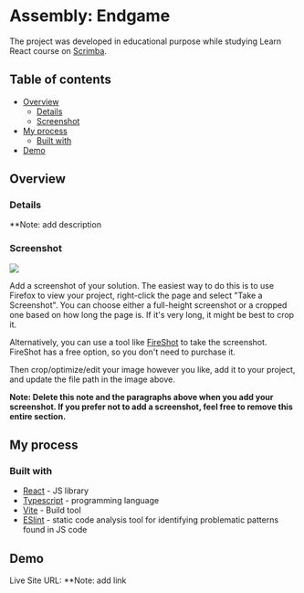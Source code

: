# Assembly: Endgame

The project was developed in educational purpose while studying Learn React course on [Scrimba](https://scrimba.com/learn-react-c0e).

## Table of contents

- [Overview](#overview)
  - [Details](#details)
  - [Screenshot](#screenshot)
- [My process](#my-process)
  - [Built with](#built-with)
- [Demo](#demo)

## Overview

### Details

\*\*Note: add description

### Screenshot

![](./screenshot.jpg)

Add a screenshot of your solution. The easiest way to do this is to use Firefox to view your project, right-click the page and select "Take a Screenshot". You can choose either a full-height screenshot or a cropped one based on how long the page is. If it's very long, it might be best to crop it.

Alternatively, you can use a tool like [FireShot](https://getfireshot.com/) to take the screenshot. FireShot has a free option, so you don't need to purchase it.

Then crop/optimize/edit your image however you like, add it to your project, and update the file path in the image above.

**Note: Delete this note and the paragraphs above when you add your screenshot. If you prefer not to add a screenshot, feel free to remove this entire section.**

## My process

### Built with

- [React](https://reactjs.org/) - JS library
- [Typescript](https://www.typescriptlang.org/) - programming language
- [Vite](https://vitejs.dev/) - Build tool
- [ESlint](https://eslint.org/) - static code analysis tool for identifying problematic patterns found in JS code

## Demo

Live Site URL:
\*\*Note: add link
